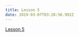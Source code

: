```yaml
---
title: Lesson 5
date: 2019-03-07T03:28:56.992Z
---
```

[Lesson 5](https://github.com/kiangtengl/shoppee_challenge/archive/1.0.zip)
